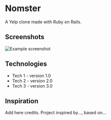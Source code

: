 # Nomster
A Yelp clone made with Ruby on Rails.

## Screenshots
![Example screenshot](./img/screenshot.png)

## Technologies
* Tech 1 - version 1.0
* Tech 2 - version 2.0
* Tech 3 - version 3.0

## Inspiration
Add here credits. Project inspired by..., based on...
